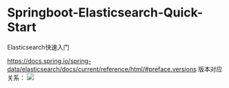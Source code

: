 # Springboot-Elasticsearch-Quick-Start
Elasticsearch快速入门

https://docs.spring.io/spring-data/elasticsearch/docs/current/reference/html/#preface.versions
版本对应关系：
![](https://tva1.sinaimg.cn/large/e6c9d24egy1h49h29j68xj21i40t0gpf.jpg)
